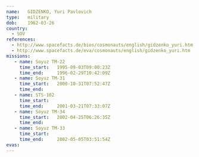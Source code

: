 ```yaml
---
name:	GIDZENKO, Yuri Pavlovich
type:	military
dob:	1962-03-26
country:
  - SOV
references:
  - http://www.spacefacts.de/bios/cosmonauts/english/gidzenko_yuri.htm
  - http://www.spacefacts.de/eva/cosmonauts/english/gidzenko_yuri.htm
missions:
   - name: Soyuz TM-22
     time_start:   1995-09-03T09:00:23Z
     time_end:     1996-02-29T10:42:09Z
   - name: Soyuz TM-31
     time_start:   2000-10-31T07:52:47Z
     time_end:     
   - name: STS-102
     time_start:   
     time_end:     2001-03-21T07:33:07Z
   - name: Soyuz TM-34
     time_start:   2002-04-25T06:26:35Z
     time_end:     
   - name: Soyuz TM-33
     time_start:   
     time_end:     2002-05-05T03:51:54Z
evas:
---
```

